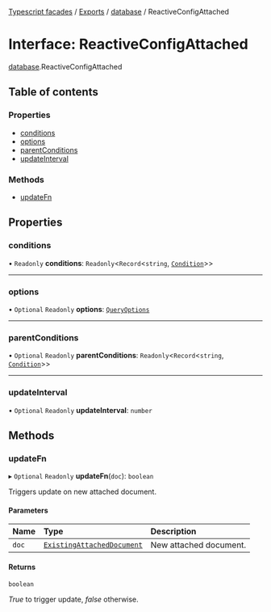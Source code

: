 [Typescript facades](../index.md) / [Exports](../modules.md) / [database](../modules/database.md) / ReactiveConfigAttached

# Interface: ReactiveConfigAttached

[database](../modules/database.md).ReactiveConfigAttached

## Table of contents

### Properties

- [conditions](database.ReactiveConfigAttached.md#conditions)
- [options](database.ReactiveConfigAttached.md#options)
- [parentConditions](database.ReactiveConfigAttached.md#parentconditions)
- [updateInterval](database.ReactiveConfigAttached.md#updateinterval)

### Methods

- [updateFn](database.ReactiveConfigAttached.md#updatefn)

## Properties

### conditions

• `Readonly` **conditions**: `Readonly`<`Record`<`string`, [`Condition`](database.Condition.md)\>\>

___

### options

• `Optional` `Readonly` **options**: [`QueryOptions`](database.QueryOptions.md)

___

### parentConditions

• `Optional` `Readonly` **parentConditions**: `Readonly`<`Record`<`string`, [`Condition`](database.Condition.md)\>\>

___

### updateInterval

• `Optional` `Readonly` **updateInterval**: `number`

## Methods

### updateFn

▸ `Optional` `Readonly` **updateFn**(`doc`): `boolean`

Triggers update on new attached document.

#### Parameters

| Name | Type | Description |
| :------ | :------ | :------ |
| `doc` | [`ExistingAttachedDocument`](database.ExistingAttachedDocument.md) | New attached document. |

#### Returns

`boolean`

_True_ to trigger update, _false_ otherwise.
